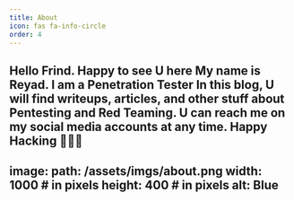 ```yaml
---
title: About
icon: fas fa-info-circle
order: 4
---
```


Hello Frind. Happy to see U here 
My name is **Reyad**. I am a Penetration Tester
In this blog, U will find writeups, articles, and other stuff about Pentesting and Red Teaming. U can reach me on my social media accounts at any time. 
Happy Hacking ✌🏻🖤
---
image:
  path: /assets/imgs/about.png
  width: 1000   # in pixels
  height: 400   # in pixels
  alt: Blue
  ---
